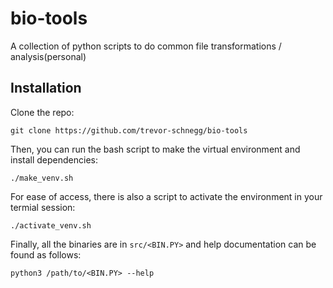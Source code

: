 # bio-tools
A collection of python scripts to do common file transformations / analysis(personal)

## Installation

Clone the repo:

```
git clone https://github.com/trevor-schnegg/bio-tools
```

Then, you can run the bash script to make the virtual environment and install dependencies:

```
./make_venv.sh
```

For ease of access, there is also a script to activate the environment in your termial session:

```
./activate_venv.sh
```

Finally, all the binaries are in `src/<BIN.PY>` and help documentation can be found as follows:

```
python3 /path/to/<BIN.PY> --help
```
